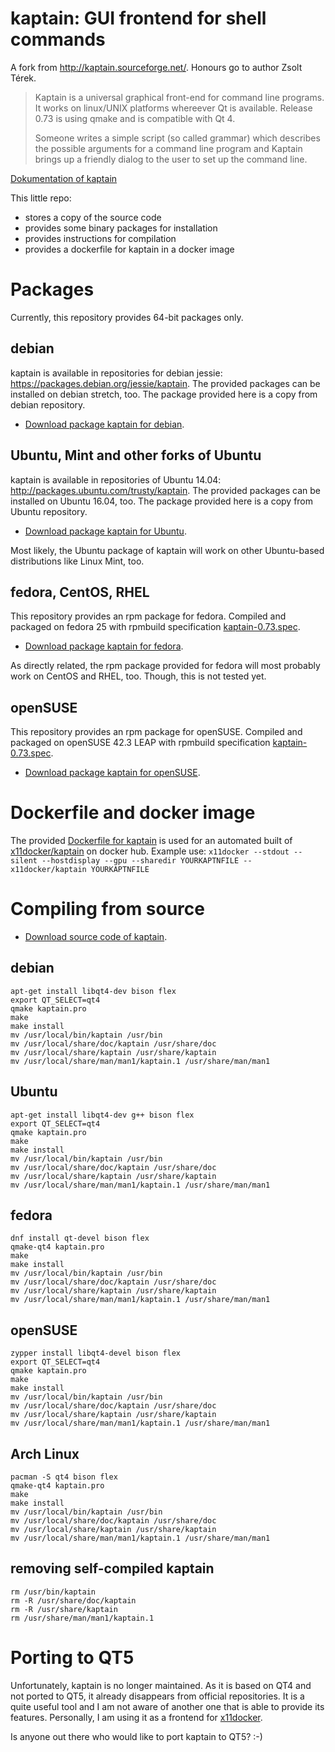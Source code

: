 # kaptain: GUI frontend for shell commands

A fork from http://kaptain.sourceforge.net/. Honours go to author Zsolt Térek.

> Kaptain is a universal graphical front-end for command line programs. It works on linux/UNIX platforms whereever Qt is available. Release 0.73 is using qmake and is compatible with Qt 4.
>
> Someone writes a simple script (so called grammar) which describes the possible arguments for a command line program and Kaptain brings up a friendly dialog to the user to set up the command line.

[Dokumentation of kaptain](http://kaptain.sourceforge.net/docs/kaptain.html)

This little repo:
 - stores a copy of the source code
 - provides some binary packages for installation
 - provides instructions for compilation
 - provides a dockerfile for kaptain in a docker image

# Packages
Currently, this repository provides 64-bit packages only.
## debian
kaptain is available in repositories for debian jessie: https://packages.debian.org/jessie/kaptain.
The provided packages can be installed on debian stretch, too. The package provided here is a copy from debian repository. 
 - [Download package kaptain for debian](https://github.com/mviereck/kaptain/raw/master/kaptain_0.73-2_amd64_debian.deb).
## Ubuntu, Mint and other forks of Ubuntu
kaptain is available in repositories of Ubuntu 14.04: http://packages.ubuntu.com/trusty/kaptain.
The provided packages can be installed on Ubuntu 16.04, too. The package provided here is a copy from Ubuntu repository. 
 - [Download package kaptain for Ubuntu](https://github.com/mviereck/kaptain/raw/master/kaptain_0.73-1_amd64_ubuntu.deb).

Most likely, the Ubuntu package of kaptain will work on other Ubuntu-based distributions like Linux Mint, too.
## fedora, CentOS, RHEL
This repository provides an rpm package for fedora. Compiled and packaged on fedora 25 with rpmbuild specification [kaptain-0.73.spec](https://github.com/mviereck/kaptain/raw/master/kaptain-0.73.spec). 
 - [Download package kaptain for fedora](https://github.com/mviereck/kaptain/raw/master/kaptain-0.73-1.x86_64_fedora.rpm).

As directly related, the rpm package provided for fedora will most probably work on CentOS and RHEL, too. Though, this is not tested yet.
## openSUSE
This repository provides an rpm package for openSUSE. Compiled and packaged on openSUSE 42.3 LEAP with rpmbuild specification [kaptain-0.73.spec](https://github.com/mviereck/kaptain/raw/master/kaptain-0.73.spec). 
 - [Download package kaptain for openSUSE](https://github.com/mviereck/kaptain/raw/master/kaptain-0.73-1.x86_64_opensuse.rpm).

# Dockerfile and docker image
The provided [Dockerfile for kaptain](https://github.com/mviereck/kaptain/raw/master/Dockerfile) is used for an automated built of [x11docker/kaptain](https://hub.docker.com/r/x11docker/kaptain/) on docker hub. Example use: `x11docker --stdout --silent --hostdisplay --gpu --sharedir YOURKAPTNFILE -- x11docker/kaptain YOURKAPTNFILE`

# Compiling from source
 - [Download source code of kaptain](https://github.com/mviereck/kaptain/raw/master/kaptain-0.73.tgz).

## debian
```
apt-get install libqt4-dev bison flex
export QT_SELECT=qt4
qmake kaptain.pro
make
make install
mv /usr/local/bin/kaptain /usr/bin
mv /usr/local/share/doc/kaptain /usr/share/doc
mv /usr/local/share/kaptain /usr/share/kaptain
mv /usr/local/share/man/man1/kaptain.1 /usr/share/man/man1
```
## Ubuntu
```
apt-get install libqt4-dev g++ bison flex
export QT_SELECT=qt4
qmake kaptain.pro
make
make install
mv /usr/local/bin/kaptain /usr/bin
mv /usr/local/share/doc/kaptain /usr/share/doc
mv /usr/local/share/kaptain /usr/share/kaptain
mv /usr/local/share/man/man1/kaptain.1 /usr/share/man/man1
```
## fedora
```
dnf install qt-devel bison flex
qmake-qt4 kaptain.pro
make
make install
mv /usr/local/bin/kaptain /usr/bin
mv /usr/local/share/doc/kaptain /usr/share/doc
mv /usr/local/share/kaptain /usr/share/kaptain
mv /usr/local/share/man/man1/kaptain.1 /usr/share/man/man1
```
## openSUSE
```
zypper install libqt4-devel bison flex
export QT_SELECT=qt4
qmake kaptain.pro
make
make install
mv /usr/local/bin/kaptain /usr/bin
mv /usr/local/share/doc/kaptain /usr/share/doc
mv /usr/local/share/kaptain /usr/share/kaptain
mv /usr/local/share/man/man1/kaptain.1 /usr/share/man/man1
```
## Arch Linux
```
pacman -S qt4 bison flex
qmake-qt4 kaptain.pro
make
make install
mv /usr/local/bin/kaptain /usr/bin
mv /usr/local/share/doc/kaptain /usr/share/doc
mv /usr/local/share/kaptain /usr/share/kaptain
mv /usr/local/share/man/man1/kaptain.1 /usr/share/man/man1
```
## removing self-compiled kaptain
```
rm /usr/bin/kaptain
rm -R /usr/share/doc/kaptain
rm -R /usr/share/kaptain
rm /usr/share/man/man1/kaptain.1
```
# Porting to QT5
Unfortunately, kaptain is no longer maintained. As it is based on QT4 and not ported to QT5, it already disappears from official repositories. It is a quite useful tool and I am not aware of another one that is able to provide its features. Personally, I am using it as a frontend for [x11docker](https://github.com/mviereck/x11docker).

Is anyone out there who would like to port kaptain to QT5? :-)
